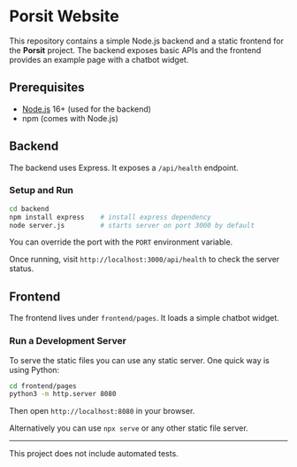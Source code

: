 # Porsit Website

This repository contains a simple Node.js backend and a static frontend for the **Porsit** project. The backend exposes basic APIs and the frontend provides an example page with a chatbot widget.

## Prerequisites

- [Node.js](https://nodejs.org/) 16+ (used for the backend)
- npm (comes with Node.js)

## Backend

The backend uses Express. It exposes a `/api/health` endpoint.

### Setup and Run

```bash
cd backend
npm install express    # install express dependency
node server.js         # starts server on port 3000 by default
```

You can override the port with the `PORT` environment variable.

Once running, visit `http://localhost:3000/api/health` to check the server status.

## Frontend

The frontend lives under `frontend/pages`. It loads a simple chatbot widget.

### Run a Development Server

To serve the static files you can use any static server. One quick way is using Python:

```bash
cd frontend/pages
python3 -m http.server 8080
```

Then open `http://localhost:8080` in your browser.

Alternatively you can use `npx serve` or any other static file server.

---

This project does not include automated tests.
